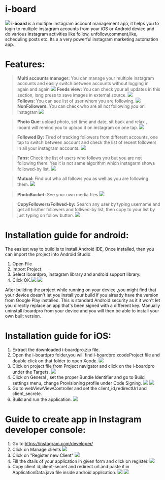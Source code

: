 # i-board
![](http://i.imgur.com/W1zWB5O.png)
**i-board** is a multiple instagram account management app, it helps you to login to multiple instagram accounts from your  iOS or Android device and do various instagram activities like follow, unfollow,comment,like, scheduling posts etc. Its a a very powerful instagram marketing automation app.

Features:
============================

> **Multi accounts manager:** You can manage your multiple instagram accounts and easily switch between accounts without logging in again and again        ![](http://i.imgur.com/1bAINYl.png)
> **Feeds view:** You can check your all updates in this section, long press to save images in external source. ![](http://i.imgur.com/rjlzCT3.png)            
>**Follows:** You can see list of user whom you are following. ![](http://i.imgur.com/f2FfDpY.png) 
> **NonFollowers:** You can check who are all not following you on instagram ![](http://i.imgur.com/iW4oTZ9.png)

> **Photo Que:** upload photo, set time and date, sit back and relax , iboard will remind you to upload it on instagram on one tap. ![](http://i.imgur.com/epXonbP.png) 

> **Followed By:** Tired of tracking followers  from different accounts, one tap to switch between account and check the list of recent followers in all your instagram accounts. ![](http://i.imgur.com/g2knrj7.png) 

>**Fans:** Check the list of users who follows you but you are not following them. Yes it is not same algorithm  which instagarm shows followed-by list. ![](http://i.imgur.com/DcuhJQS.png) 

>**Mutual:** Find out who all follows you as well as you are following them. ![](http://i.imgur.com/na9FIg9.png) 
 
>**PhotoBucket:** See your own media files ![](http://i.imgur.com/0Kozy83.png) 

>**CopyFollowers/Follwed-by:**  Search any user by typing username and get all his/her followers and follwed-by list, then copy to your list by just typing on follow button. ![](http://i.imgur.com/mIoxgMa.png)



Installation guide for android:
============================

The easiest way to build is to install Android IDE, Once installed, then you can import the project into Android Studio:
1. Open File
2.	Import Project
3.	Select iboardpro, instagram library and android support library.
4.	Click OK.![](http://i.imgur.com/d3v3MIJ.png)  ![](http://i.imgur.com/nUBibNz.png)
   


 
 After building the project while running on your device ,you might find that your device doesn't let you install your build if you already have the version from Google Play installed. This is standard Android security as it it won't let you directly replace an app that's been signed with a different key. Manually uninstall iboardpro from your device and you will then be able to install your own built version.
 
 Installation guide for iOS:
============================

1. Extract the downloaded i-boardpro.zip file.
2. Open the i-boardpro folder,you will find i-boardpro.xcodeProject file and double click on that folder to open Xcode. ![](http://i.imgur.com/lpEMsn2.png)
3. Click on project file from Project navigator and click on the i-boardpro under the Targets. ![](http://i.imgur.com/aAnc59y.png) 
4. Click on General , set the proper Bundle Identifier and go to Build settings menu, change Provisioning profile under Code Signing. ![](http://i.imgur.com/YrlK4kv.png) ![](http://i.imgur.com/Ko7cI1i.png)
5. Go to webViewViewController and set the client_id,redirectUrl and client_secrete. 
6. Build and run the application. ![](http://i.imgur.com/wJZCtRk.png) 



Guide to create app in Instagram developer console:
==================================================
1. Go to https://instagram.com/developer/
2. Click on Manage clients  ![](http://i.imgur.com/ya3i3O5.png)
3. Click on "Register new Client" ![](http://i.imgur.com/xsoZnHQ.png)
4. Fill the dtails of your application in given form and click on register. ![](http://i.imgur.com/P86z2to.png)
5. Copy client id,client-secret and redirect url and paste it in ApplicationData.java file inside android application.
   ![](http://i.imgur.com/NVlwoNu.png)
   ![](http://i.imgur.com/COH5zJP.png) 


